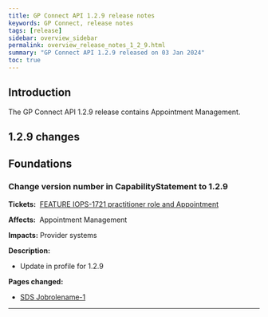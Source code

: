 ```yaml
---
title: GP Connect API 1.2.9 release notes
keywords: GP Connect, release notes
tags: [release]
sidebar: overview_sidebar
permalink: overview_release_notes_1_2_9.html
summary: "GP Connect API 1.2.9 released on 03 Jan 2024"
toc: true
---
```


## Introduction ##

The GP Connect API 1.2.9 release contains Appointment Management.

## 1.2.9 changes ##

## Foundations ##

### Change version number in CapabilityStatement to 1.2.9 ###

**Tickets:**&nbsp; [FEATURE IOPS-1721 practitioner role and Appointment](https://github.com/nhsconnect/STU3-FHIR-Assets/commit/3e6db88a839c11c0c56795c77061b8e4575ed753)

**Affects:**&nbsp; Appointment Management

**Impacts:** Provider systems

**Description:**

- Update in profile for 1.2.9

**Pages changed:**

- [SDS Jobrolename-1](https://simplifier.net/gpconnect2/careconnect-sdsjobrolename-1)

---